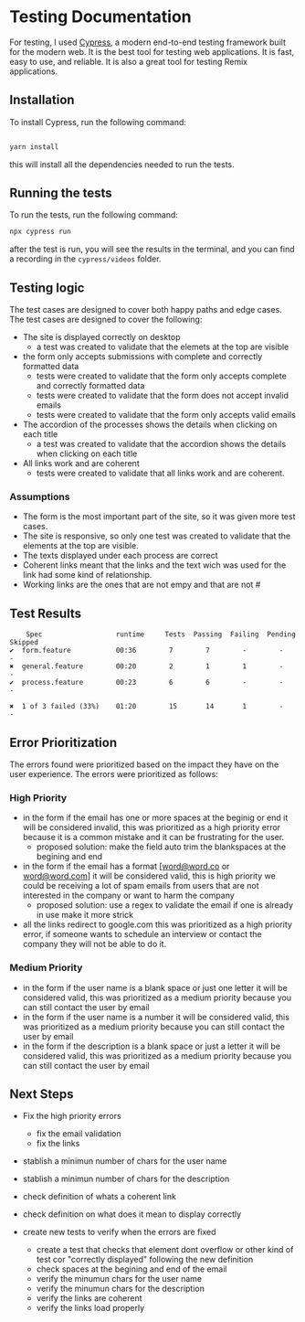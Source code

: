 # Testing Documentation 

For testing, I used [Cypress](https://www.cypress.io/), a modern end-to-end testing framework built for the modern web. It is the best tool for testing web applications. It is fast, easy to use, and reliable. It is also a great tool for testing Remix applications.

## Installation

To install Cypress, run the following command:

```sh

yarn install

```
this will install all the dependencies needed to run the tests.

## Running the tests

To run the tests, run the following command:

```sh   
npx cypress run
```

after the test is run, you will see the results in the terminal, and  you can find a recording in the `cypress/videos` folder.

## Testing logic

The test cases are designed to cover both happy paths and edge cases. The test cases are designed to cover the following:

- The site is displayed correctly on desktop
  - a test was created to validate that the elemets at the top are visible
- the form only accepts submissions with complete and correctly formatted data
  - tests were created to validate that the form only accepts complete and correctly formatted data
  - tests were created to validate that the form does not accept invalid emails
  - tests were created to validate that the form only accepts valid emails
- The accordion of the processes shows the details when clicking on each title
  - a test was created to validate that the accordion shows the details when clicking on each title
- All links work and are coherent
  - tests were created to validate that all links work and are coherent. 

### Assumptions
- The form is the most important part of the site, so it was given more test cases.
- The site is responsive, so only one test was created to validate that the elements at the top are visible.
- The texts displayed under each process are correct
- Coherent links meant that the links and the text wich was used for the link had some kind of relationship.
- Working links are the ones that are not empy and that are not #

## Test Results

        Spec                  runtime     Tests  Passing  Failing  Pending  Skipped
    ✔  form.feature           00:36        7        7        -        -        - 
    ✖  general.feature        00:20        2        1        1        -        - 
    ✔  process.feature        00:23        6        6        -        -        -

    ✖  1 of 3 failed (33%)    01:20        15       14       1        -        -

## Error Prioritization

The errors found were prioritized based on the impact they have on the user experience. The errors were prioritized as follows:

### High Priority
- in the form if the email has one or more spaces at the beginig or end it will be considered invalid, this was prioritized as a high priority error because it is a common mistake and it can be frustrating for the user.
  - proposed solution: make the field auto trim the blankspaces at the begining and end
- in the form if the email has a format [word@word.co or word@word.com] it will be considered valid, this is high priority we could be receiving a lot of spam emails from users that are not interested in the company or want to harm the company
  - proposed solution: use a regex to validate the email if one is already in use make it more strick
- all the links redirect to google.com this was prioritized as a high priority error, if someone wants to schedule an interview or contact the company they will not be able to do it.
  
### Medium Priority
- in the form if the user name is a blank space or just one letter it will be considered valid, this was prioritized as a medium priority because you can still contact the user by email 
- in the form if the user name is a number it will be considered valid, this was prioritized as a medium priority because you can still contact the user by email
- in the form if the description is a blank space or just a letter it will be considered valid, this was prioritized as a medium priority because you can still contact the user by email

## Next Steps

- Fix the high priority errors
  - fix the email validation
  - fix the links
- stablish a minimun number of chars for the user name
- stablish a minimun number of chars for the description
- check definition of whats a coherent link
- check definition on what does it mean to display correctly


- create new tests to verify when the errors are fixed
  - create a test that checks that element dont overflow or other kind of test cor "correctly displayed" following the new definition
  - check spaces at the begining and end of the email
  - verify the minumun chars for the user name
  - verify the minumun chars for the description
  - verify the links are coherent
  - verify the links load properly